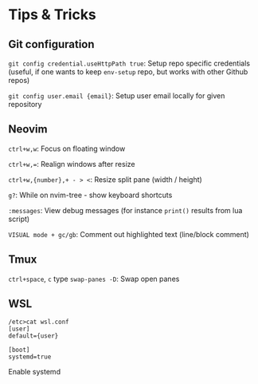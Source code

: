 # Tips & Tricks

## Git configuration

`git config credential.useHttpPath true`:
Setup repo specific credentials (useful, if one wants to keep `env-setup` repo, but works with other Github repos)

`git config user.email {email}`:
Setup user email locally for given repository

## Neovim

`ctrl+w,w`:
Focus on floating window

`ctrl+w,=`:
Realign windows after resize

`ctrl+w,{number},+ - > <`:
Resize split pane (width / height)

`g?`:
While on nvim-tree - show keyboard shortcuts

`:messages`:
View debug messages (for instance `print()` results from lua script)

`VISUAL mode + gc/gb`:
Comment out highlighted text (line/block comment)

## Tmux

`ctrl+space`, `c` type `swap-panes -D`:
Swap open panes

## WSL

```
/etc>cat wsl.conf
[user]
default={user}

[boot]
systemd=true
```
Enable systemd
